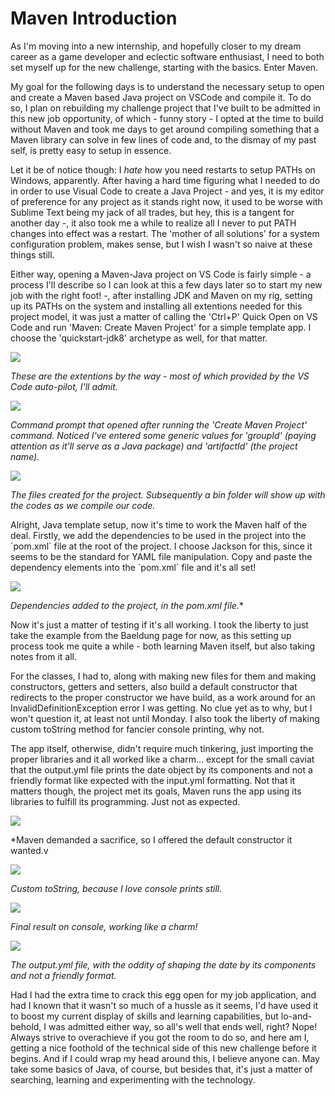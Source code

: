 # Maven Introduction

As I'm moving into a new internship, and hopefully closer to my dream career as a game developer and eclectic software enthusiast, I need to both set myself up for the new challenge, starting with the basics. Enter Maven.

My goal for the following days is to understand the necessary setup to open and create a Maven based Java project on VSCode and compile it. To do so, I plan on rebuilding my challenge project that I've built to be admitted in this new job opportunity, of which - funny story - I opted at the time to build without Maven and took me days to get around compiling something that a Maven library can solve in few lines of code and, to the dismay of my past self, is pretty easy to setup in essence.

Let it be of notice though: I *hate* how you need restarts to setup PATHs on Windows, apparently. After having a hard time figuring what I needed to do in order to use Visual Code to create a Java Project - and yes, it is my editor of preference for any project as it stands right now, it used to be worse with Sublime Text being my jack of all trades, but hey, this is a tangent for another day -, it also took me a while to realize all I never to put PATH changes into effect was a restart. The 'mother of all solutions' for a system configuration problem, makes sense, but I wish I wasn't so naive at these things still.

Either way, opening a Maven-Java project on VS Code is fairly simple - a process I'll describe so I can look at this a few days later so to start my new job with the right foot! -, after installing JDK and Maven on my rig, setting up its PATHs on the system and installing all extentions needed for this project model, it was just a matter of calling the 'Ctrl+P' Quick Open on VS Code and run 'Maven: Create Maven Project' for a simple template app. I choose the 'quickstart-jdk8' archetype as well, for that matter.

![](images/img_01.png)

*These are the extentions by the way - most of which provided by the VS Code auto-pilot, I'll admit.*

![](images/img_02.png)

*Command prompt that opened after running the 'Create Maven Project' command. Noticed I've entered some generic values for 'groupId' (paying attention as it'll serve as a Java package) and 'artifactId' (the project name).*

![](images/img_03.png)

*The files created for the project. Subsequently a bin folder will show up with the codes as we compile our code.*

Alright, Java template setup, now it's time to work the Maven half of the deal. Firstly, we add the dependencies to be used in the project into the ´pom.xml´ file at the root of the project. I choose Jackson for this, since it seems to be the standard for YAML file manipulation. Copy and paste the dependency elements into the ´pom.xml´ file and it's all set!

![](images/img_04.png)

*Dependencies added to the project, in the pom.xml file.**

Now it's just a matter of testing if it's all working. I took the liberty to just take the example from the Baeldung page for now, as this setting up process took me quite a while - both learning Maven itself, but also taking notes from it all. 

For the classes, I had to, along with making new files for them and making constructors, getters and setters, also build a default constructor that redirects to the proper constructor we have build, as a work around for an InvalidDefinitionException error I was getting. No clue yet as to why, but I won't question it, at least not until Monday. I also took the liberty of making custom toString method for fancier console printing, why not. 

The app itself, otherwise, didn't require much tinkering, just importing the proper libraries and it all worked like a charm... except for the small caviat that the output.yml file prints the date object by its components and not a friendly format like expected with the input.yml formatting. Not that it matters though, the project met its goals, Maven runs the app using its libraries to fulfill its programming. Just not as expected.

![](images/img_05.png)

*Maven demanded a sacrifice, so I offered the default constructor it wanted.v

![](images/img_06.png)

*Custom toString, because I love console prints still.*

![](images/img_07.png)

*Final result on console, working like a charm!*

![](images/img_08.png)

*The output.yml file, with the oddity of shaping the date by its components and not a friendly format.*

Had I had the extra time to crack this egg open for my job application, and had I known that it wasn't so much of a hussle as it seems, I'd have used it to boost my current display of skills and learning capabilities, but lo-and-behold, I was admitted either way, so all's well that ends well, right? Nope! Always strive to overachieve if you got the room to do so, and here am I, getting a nice foothold of the technical side of this new challenge before it begins. And if I could wrap my head around this, I believe anyone can. May take some basics of Java, of course, but besides that, it's just a matter of searching, learning and experimenting with the technology.
